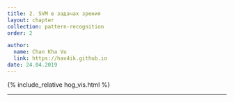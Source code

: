 ```yaml
---
title: 2. SVM в задачах зрения
layout: chapter
collection: pattern-recognition
order: 2

author:
  name: Chan Kha Vu
  link: https://hav4ik.github.io
date: 24.04.2019
---
```



<div id="hogvis_image"></div>
{% include_relative hog_vis.html %}

<hr>
